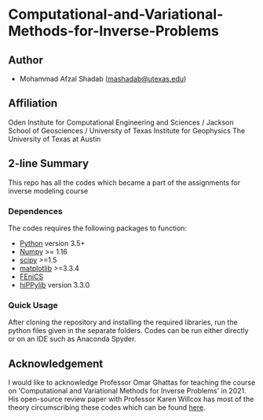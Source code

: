 # Computational-and-Variational-Methods-for-Inverse-Problems
## Author
- Mohammad Afzal Shadab (mashadab@utexas.edu)

## Affiliation
Oden Institute for Computational Engineering and Sciences / Jackson School of Geosciences / University of Texas Institute for Geophysics
The University of Texas at Austin

## 2-line Summary
This repo has all the codes which became a part of the assignments for inverse modeling course

### Dependences

The codes requires the following packages to function:
- [Python](https://www.python.org/) version 3.5+
- [Numpy](http://www.numpy.org/) >= 1.16
- [scipy](https://www.scipy.org/) >=1.5
- [matplotlib](https://matplotlib.org/) >=3.3.4
- [FEniCS](https://fenicsproject.org/download/)
- [hiPPylib](https://hippylib.github.io/#latest-release) version 3.3.0


### Quick Usage
After cloning the repository and installing the required libraries, run the python files given in the separate folders. Codes can be run either directly or on an IDE such as Anaconda Spyder. 


## Acknowledgement
I would like to acknowledge Professor Omar Ghattas for teaching the course on 'Computational and Variational Methods for Inverse Problems' in 2021. His open-source review paper with Professor Karen Willcox has most of the theory circumscribing these codes which can be found [here](https://www.cambridge.org/core/services/aop-cambridge-core/content/view/C072A4B417F8C3873ED75C1D63BBB31D/S0962492921000064a.pdf/learning-physics-based-models-from-data-perspectives-from-inverse-problems-and-model-reduction.pdf).
